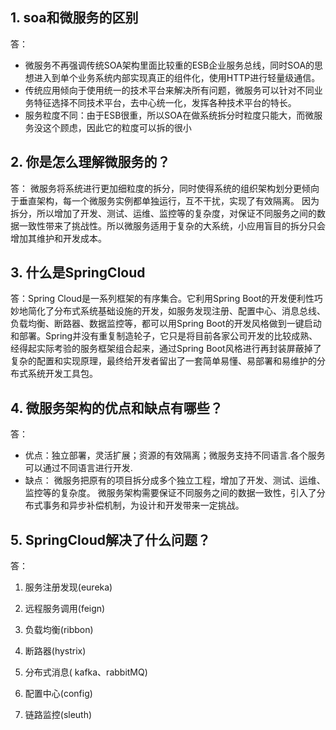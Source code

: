 ## 1. soa和微服务的区别

答：

- 微服务不再强调传统SOA架构里面比较重的ESB企业服务总线，同时SOA的思想进入到单个业务系统内部实现真正的组件化，使用HTTP进行轻量级通信。
- 传统应用倾向于使用统一的技术平台来解决所有问题，微服务可以针对不同业务特征选择不同技术平台，去中心统一化，发挥各种技术平台的特长。
- 服务粒度不同：由于ESB很重，所以SOA在做系统拆分时粒度只能大，而微服务没这个顾虑，因此它的粒度可以拆的很小​​


## 2. 你是怎么理解微服务的？
答： 微服务将系统进行更加细粒度的拆分，同时使得系统的组织架构划分更倾向于垂直架构，每一个微服务实例都单独运行，互不干扰，实现了有效隔离。
因为拆分，所以增加了开发、测试、运维、监控等的复杂度，对保证不同服务之间的数据一致性带来了挑战性。所以微服务适用于复杂的大系统，小应用盲目的拆分只会增加其维护和开发成本。


## 3. 什么是SpringCloud

答：Spring Cloud是一系列框架的有序集合。它利用Spring Boot的开发便利性巧妙地简化了分布式系统基础设施的开发，如服务发现注册、配置中心、消息总线、负载均衡、断路器、数据监控等，都可以用Spring Boot的开发风格做到一键启动和部署。Spring并没有重复制造轮子，它只是将目前各家公司开发的比较成熟、经得起实际考验的服务框架组合起来，通过Spring Boot风格进行再封装屏蔽掉了复杂的配置和实现原理，最终给开发者留出了一套简单易懂、易部署和易维护的分布式系统开发工具包。


## 4. 微服务架构的优点和缺点有哪些？
答：
- 优点：独立部署，灵活扩展；资源的有效隔离；微服务支持不同语言.各个服务可以通过不同语言进行开发.
- 缺点： 微服务把原有的项目拆分成多个独立工程，增加了开发、测试、运维、监控等的复杂度。 微服务架构需要保证不同服务之间的数据一致性，引入了分布式事务和异步补偿机制，为设计和开发带来一定挑战。


## 5. SpringCloud解决了什么问题？

答：

1. 服务注册发现(eureka)
2. 远程服务调用(feign)

3. 负载均衡(ribbon)

4. 断路器(hystrix)

5. 分布式消息( kafka、rabbitMQ)

6. 配置中心(config)

7. 链路监控(sleuth)
